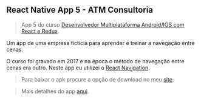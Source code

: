 ## React Native App 5 - ATM Consultoria
>App 5 do curso [Desenvolvedor Multiplataforma Android/IOS com React e Redux](https://udemy.com/desenvolvedor-multiplataforma-androidios-com-react-e-redux/).

Um app de uma empresa fictícia para aprender e treinar a navegação entre cenas.

O curso foi gravado em 2017 e na época o método de navegação entre cenas era outro. Neste app eu utilizei o [React Navigation](https://reactnavigation.org).

>Para baixar o apk procure a opção de download no meu [site](https://sammuelgr.github.io/home#apps).

>Mais detalhes do app [aqui](https://sammuelgr.github.io/apps#app5).
